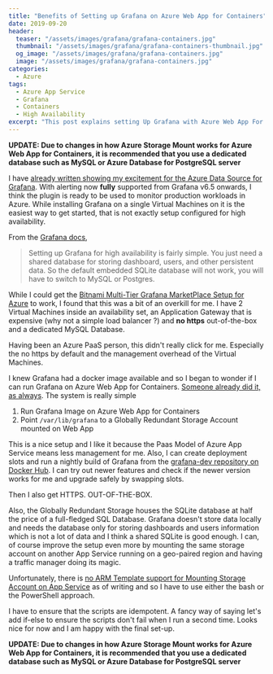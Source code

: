 ```yaml
---
title: "Benefits of Setting up Grafana on Azure Web App for Containers"
date: 2019-09-20
header:
  teaser: "/assets/images/grafana/grafana-containers.jpg"
  thumbnail: "/assets/images/grafana/grafana-containers-thumbnail.jpg"
  og_image: "/assets/images/grafana/grafana-containers.jpg"
  image: "/assets/images/grafana/grafana-containers.jpg"
categories:
  - Azure
tags:
  - Azure App Service
  - Grafana
  - Containers
  - High Availability
excerpt: "This post explains setting Up Grafana with Azure Web App For Containers and the benefits over an IaaS approach such as deployment slots, out of the box https and reduced overhead of maintenance."
---
```


**UPDATE: Due to changes in how Azure Storage Mount works for Azure Web App for Containers, it is recommended that you use a dedicated database such as MySQL or Azure Database for PostgreSQL server**

I have [already written showing my excitement for the Azure Data Source for Grafana](https://www.gurucharan.in/azure/up-your-azure-monitoring-game-with-azure-data-source-for-grafana/). With alerting now **fully** supported from Grafana v6.5 onwards, I think the plugin is ready to be used to monitor production workloads in Azure. While installing Grafana on a single Virtual Machines on it is the easiest way to get started, that is not exactly setup configured for high availability.

From the [Grafana docs](https://grafana.com/docs/tutorials/ha_setup/),

> Setting up Grafana for high availability is fairly simple. You just need a shared database for storing dashboard, users, and other persistent data. So the default embedded SQLite database will not work, you will have to switch to MySQL or Postgres.

While I could get the [Bitnami Multi-Tier Grafana MarketPlace Setup for Azure](https://azuremarketplace.microsoft.com/en-us/marketplace/apps/bitnami.multi-tier-manageddb-grafana?tab=Overview) to work, I found that this was a bit of an overkill for me. I have 2 Virtual Machines inside an availability set, an Application Gateway that is expensive (why not a simple load balancer ?) and **no https** out-of-the-box and a dedicated MySQL Database.

Having been an Azure PaaS person, this didn't really click for me. Especially the no https by default and the management overhead of the Virtual Machines.

I knew Grafana had a docker image available and so I began to wonder if I can run Grafana on Azure Web App for Containers. [Someone already did it, as always](https://www.phillipsj.net/posts/an-easy-grafana-setup-using-azure-app-service-for-linux/). The system is really simple

1. Run Grafana Image on Azure Web App for Containers
2. Point `/var/lib/grafana` to a Globally Redundant Storage Account mounted on Web App

This is a nice setup and I like it because the Paas Model of Azure App Service means less management for me. Also, I can create deployment slots and run a nightly build of Grafana from the [grafana-dev repository on Docker Hub](https://hub.docker.com/r/grafana/grafana-dev). I can try out newer features and check if the newer version works for me and upgrade safely by swapping slots.

Then I also get HTTPS. OUT-OF-THE-BOX.

Also, the Globally Redundant Storage houses the SQLite database at half the price of a full-fledged SQL Database. Grafana doesn't store data locally and needs the database only for storing dashboards and users information which is not a lot of data and I think a shared SQLite is good enough. I can, of course improve the setup even more by mounting the same storage account on another App Service running on a geo-paired region and having a traffic manager doing its magic.

Unfortunately, there is [no ARM Template support for Mounting Storage Account on App Service](https://github.com/MicrosoftDocs/azure-docs/issues/34772) as of writing and so I have to use either the bash or the PowerShell approach.

I have to ensure that the scripts are idempotent. A fancy way of saying let's add if-else to ensure the scripts don't fail when I run a second time. Looks nice for now and I am happy with the final set-up.

**UPDATE: Due to changes in how Azure Storage Mount works for Azure Web App for Containers, it is recommended that you use a dedicated database such as MySQL or Azure Database for PostgreSQL server**
